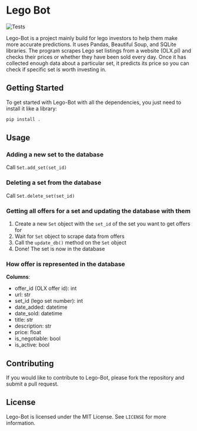# Lego Bot
![Tests](https://github.com/RabaDaba1/lego-bot/actions/workflows/tests.yml/badge.svg)

Lego-Bot is a project mainly build for lego investors to help them make more accurate predictions. It uses Pandas, Beautiful Soup, and SQLite libraries. The program scrapes Lego set listings from a website (OLX.pl) and checks their prices or whether they have been sold every day. Once it has collected enough data about a particular set, it predicts its price so you can check if specific set is worth investing in. 

## Getting Started

To get started with Lego-Bot with all the dependencies, you just need to install it like a library:
```python
pip install .
```

## Usage

### Adding a new set to the database
Call `Set.add_set(set_id)`

### Deleting a set from the database
Call `Set.delete_set(set_id)`

### Getting all offers for a set and updating the database with them
1. Create a new `Set` object with the `set_id` of the set you want to get offers for
2. Wait for `Set` object to scrape data from offers
3. Call the `update_db()` method on the `Set` object
4. Done! The set is now in the database

### How offer is represented in the database
**Columns**:
- offer_id (OLX offer id): int
- url: str
- set_id (lego set number): int
- date_added: datetime
- date_sold: datetime
- title: str
- description: str
- price: float
- is_negotiable: bool
- is_active: bool

## Contributing

If you would like to contribute to Lego-Bot, please fork the repository and submit a pull request.

## License

Lego-Bot is licensed under the MIT License. See `LICENSE` for more information.
